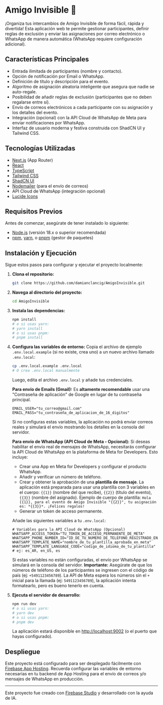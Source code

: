 
# Amigo Invisible 🎁

¡Organiza tus intercambios de Amigo Invisible de forma fácil, rápida y divertida! Esta aplicación web te permite gestionar participantes, definir reglas de exclusión y enviar las asignaciones por correo electrónico o WhatsApp de manera automática (WhatsApp requiere configuración adicional).

## Características Principales

*   Entrada ilimitada de participantes (nombre y contacto).
*   Opción de notificación por Email o WhatsApp.
*   Definición de título y descripción para el evento.
*   Algoritmo de asignación aleatoria inteligente que asegura que nadie se auto-regale.
*   Posibilidad de añadir reglas de exclusión (participantes que no deben regalarse entre sí).
*   Envío de correos electrónicos a cada participante con su asignación y los detalles del evento.
*   Integración (opcional) con la API Cloud de WhatsApp de Meta para enviar notificaciones por WhatsApp.
*   Interfaz de usuario moderna y festiva construida con ShadCN UI y Tailwind CSS.

## Tecnologías Utilizadas

*   [Next.js](https://nextjs.org/) (App Router)
*   [React](https://react.dev/)
*   [TypeScript](https://www.typescriptlang.org/)
*   [Tailwind CSS](https://tailwindcss.com/)
*   [ShadCN UI](https://ui.shadcn.com/)
*   [Nodemailer](https://nodemailer.com/) (para el envío de correos)
*   API Cloud de WhatsApp (integración opcional)
*   [Lucide Icons](https://lucide.dev/)

## Requisitos Previos

Antes de comenzar, asegúrate de tener instalado lo siguiente:

*   [Node.js](https://nodejs.org/) (versión 18.x o superior recomendada)
*   [npm](https://www.npmjs.com/), [yarn](https://yarnpkg.com/), o [pnpm](https://pnpm.io/) (gestor de paquetes)

## Instalación y Ejecución

Sigue estos pasos para configurar y ejecutar el proyecto localmente:

1.  **Clona el repositorio:**
    ```bash
    git clone https://github.com/damianclancig/AmigoInvisible.git
    ```

2.  **Navega al directorio del proyecto:**
    ```bash
    cd AmigoInvisible
    ```

3.  **Instala las dependencias:**
    ```bash
    npm install
    # o si usas yarn:
    # yarn install
    # o si usas pnpm:
    # pnpm install
    ```

4.  **Configura las variables de entorno:**
    Copia el archivo de ejemplo `.env.local.example` (si no existe, crea uno) a un nuevo archivo llamado `.env.local`:
    ```bash
    cp .env.local.example .env.local 
    # O crea .env.local manualmente
    ```
    Luego, edita el archivo `.env.local` y añade tus credenciales.

    **Para envío de Emails (Gmail):**
    Es **altamente recomendable** usar una "Contraseña de aplicación" de Google en lugar de tu contraseña principal.
    ```env
    EMAIL_USER="tu_correo@gmail.com"
    EMAIL_PASS="tu_contraseña_de_aplicacion_de_16_digitos"
    ```
    Si no configuras estas variables, la aplicación no podrá enviar correos reales y simulará el envío mostrando los detalles en la consola del servidor.

    **Para envío de WhatsApp (API Cloud de Meta - Opcional):**
    Si deseas habilitar el envío real de mensajes de WhatsApp, necesitarás configurar la API Cloud de WhatsApp en la plataforma de Meta for Developers. Esto incluye:
    *   Crear una App en Meta for Developers y configurar el producto WhatsApp.
    *   Añadir y verificar un número de teléfono.
    *   Crear y obtener la aprobación de una **plantilla de mensaje**. La aplicación está preparada para usar una plantilla con 3 variables en el cuerpo: `{{1}}` (nombre del que recibe), `{{2}}` (título del evento), `{{3}}` (nombre del asignado). Ejemplo de cuerpo de plantilla: `Hola {{1}}, para el evento de Amigo Invisible "{{2}}", tu asignación es: *{{3}}*. ¡Felices regalos!`
    *   Generar un token de acceso permanente.

    Añade las siguientes variables a tu `.env.local`:
    ```env
    # Variables para la API Cloud de WhatsApp (Opcional)
    WHATSAPP_ACCESS_TOKEN="TU_TOKEN_DE_ACCESO_PERMANENTE_DE_META"
    WHATSAPP_PHONE_NUMBER_ID="ID_DE_TU_NUMERO_DE_TELEFONO_REGISTRADO_EN_META"
    WHATSAPP_TEMPLATE_NAME="nombre_de_tu_plantilla_aprobada_en_meta" 
    WHATSAPP_TEMPLATE_LANGUAGE_CODE="codigo_de_idioma_de_tu_plantilla" # ej: es_AR, en_US, es
    ```
    Si estas variables no están configuradas, el envío por WhatsApp se simulará en la consola del servidor. **Importante:** Asegúrate de que los números de teléfono de los participantes se ingresen con el código de país (ej: `+5491123456789`). La API de Meta espera los números sin el `+` inicial para la llamada (ej: `5491123456789`), la aplicación intenta formatearlo, pero es bueno tenerlo en cuenta.

5.  **Ejecuta el servidor de desarrollo:**
    ```bash
    npm run dev
    # o si usas yarn:
    # yarn dev
    # o si usas pnpm:
    # pnpm dev
    ```
    La aplicación estará disponible en [http://localhost:9002](http://localhost:9002) (o el puerto que hayas configurado).

## Despliegue

Este proyecto está configurado para ser desplegado fácilmente con [Firebase App Hosting](https://firebase.google.com/docs/app-hosting). Recuerda configurar las variables de entorno necesarias en tu backend de App Hosting para el envío de correos y/o mensajes de WhatsApp en producción.

---

Este proyecto fue creado con [Firebase Studio](https://firebase.google.com/studio) y desarrollado con la ayuda de IA.
